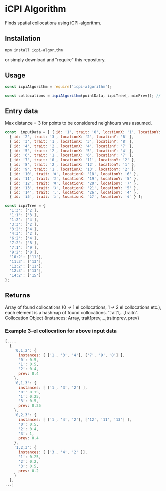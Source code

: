 # iCPI Algorithm

Finds spatial collocations using iCPI-algorithm.

## Installation

```bash
npm install icpi-algorithm
```

or simply download and "require" this repository.

## Usage

```js
const icpiAlgorithm = require('icpi-algorithm');

const collocations = icpiAlgorithm(pointData, icpiTree[, minPrev]); // default minPrev is 0

```

## Entry data

Max distance = 3 for points to be considered neighbours was assumed.
```js
const  inputData = [ { id: '1', trait: '0', locationX: '1', locationY: '7' },
  { id: '2', trait: '3', locationX: '2', locationY: '6' },
  { id: '3', trait: '1', locationX: '3', locationY: '8' },
  { id: '4', trait: '2', locationX: '4', locationY: '7' },
  { id: '5', trait: '2', locationX: '5', locationY: '4' },
  { id: '6', trait: '1', locationX: '6', locationY: '7' },
  { id: '7', trait: '0', locationX: '11', locationY: '2' },
  { id: '8', trait: '2', locationX: '12', locationY: '1' },
  { id: '9', trait: '1', locationX: '13', locationY: '2' },
  { id: '10', trait: '0', locationX: '18', locationY: '6' },
  { id: '11', trait: '2', locationX: '19', locationY: '5' },
  { id: '12', trait: '0', locationX: '20', locationY: '7' },
  { id: '13', trait: '3', locationX: '21', locationY: '5' },
  { id: '14', trait: '1', locationX: '26', locationY: '4' },
  { id: '15', trait: '2', locationX: '27', locationY: '4' } ];

const icpiTree = {
  '1:3': ['2'],
  '1:1': ['3'],
  '1:2': ['4'],
  '3:3': ['2'],
  '3:2': ['4'],
  '4:3': ['2'],
  '6:2': ['4'],
  '7:2': ['8'],
  '7:1': ['9'],
  '9:2': ['8'],
  '10:2': ['11'],
  '11:3': ['13'],
  '12:2': ['11'],
  '12:3': ['13'],
  '14:2': ['15']
};
```

## Returns

Array of found collocations (0 -> 1 el collocations, 1 -> 2 el collocations etc.),
each element is a hashmap of found collocations. 'trait1,...,traitn'.
Collocation Object {instances: Array, trait1prev,...,traitnprev, prev}

### Example 3-el collocation for above input data

```js
[...,
  {
    '0,1,2': {
      instances: [ ['1', '3', '4'], ['7', '9', '8'] ],
      '0': 0.5,
      '1': 0.5,
      '2': 0.4,
      prev: 0.4
    },
    '0,1,3': {
      instances: [ ['1', '3', '2'] ],
      '0': 0.25,
      '1': 0.25,
      '3': 0.5,
      prev: 0.25
    },
    '0,2,3': {
      instances: [ ['1', '4', '2'], ['12', '11', '13'] ],
      '0': 0.5,
      '2': 0.4,
      '3': 1,
      prev: 0.4
    },
    '1,2,3': {
      instances: [ ['3', '4', '2' ]],
      '1': 0.25,
      '2': 0.2,
      '3': 0.5,
      prev: 0.2
    }
  },
...]
```
